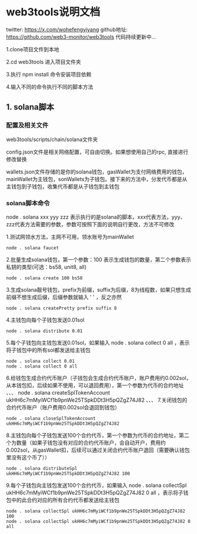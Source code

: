 # web3tools说明文档

twitter: https://x.com/wohefengyiyang
github地址: https://github.com/web3-monitor/web3tools
代码持续更新中...

1.clone项目文件到本地

2.cd web3tools 进入项目文件夹

3.执行 npm install 命令安装项目依赖

4.输入不同的命令执行不同的脚本方法

## 1. solana脚本
### 配置及相关文件
web3tools/scripts/chain/solana文件夹

config.json文件是相关网络配置，可自由切换。如果想使用自己的rpc, 直接进行修改替换

wallets.json文件存储的是你的solana钱包，gasWallet为支付网络费用的钱包，mainWallet为主钱包，sonWallets为子钱包。接下来的方法中，分发代币都是从主钱包到子钱包，收集代币都是从子钱包到主钱包

### solana脚本命令
node . solana xxx yyy zzz 表示执行的是solana的脚本，xxx代表方法，yyy、zzz代表方法需要的参数，参数可按照下面的说明自行更改，方法不可修改

1.测试网领水方法，主网不可用，领水账号为mainWallet
```
node . solana faucet
```
2.批量生成solana钱包，第一个参数：100 表示生成钱包的数量，第二个参数表示私钥的类型(可选：bs58, unit8, all)
```
node . solana create 100 bs58
```
3.生成solana靓号钱包，prefix为前缀，suffix为后缀，8为线程数，如果只想生成前缀不想生成后缀，后缀参数就输入 ' ' ，反之亦然
```
node . solana createPretty prefix suffix 8
```
4.主钱包向每个子钱包发送0.01sol
```
node . solana distribute 0.01
```
5.每个子钱包向主钱包发送0.01sol，如果输入 node . solana collect 0 all ，表示将子钱包中的所有sol都发送给主钱包
```
node . solana collect 0.01
node . solana collect 0 all
```
6.给钱包生成合约代币账户（子钱包会生成合约代币账户，账户费用约0.002sol，从本钱包扣，后续如果不使用，可以退回费用），第一个参数为代币的合约地址
、、、
node . solana createSplTokenAccount ukHH6c7mMyiWCf1b9pnWe25TSpkDDt3H5pQZgZ74J82
、、、
7.关闭钱包的合约代币账户（账户费用0.002sol会退回到钱包）
```
node . solana closeSplTokenAccount ukHH6c7mMyiWCf1b9pnWe25TSpkDDt3H5pQZgZ74J82
```
8.主钱包向每个子钱包发送100个合约代币，第一个参数为代币的合约地址，第二个为数量（如果子钱包没有对应的合约代币账户，会自动开户，费用约0.002sol，从gasWallet扣，后续可以通过关闭合约代币账户退回（需要确认钱包里没有这个币了））
```
node . solana distributeSpl ukHH6c7mMyiWCf1b9pnWe25TSpkDDt3H5pQZgZ74J82 100
```
9.每个子钱包向主钱包发送100个合约代币，如果输入 node . solana collectSpl ukHH6c7mMyiWCf1b9pnWe25TSpkDDt3H5pQZgZ74J82 0 all ，表示将子钱包中的此合约对应的所有合约代币都发送给主钱包
```
node . solana collectSpl ukHH6c7mMyiWCf1b9pnWe25TSpkDDt3H5pQZgZ74J82 100
node . solana collectSpl ukHH6c7mMyiWCf1b9pnWe25TSpkDDt3H5pQZgZ74J82 0 all
```
